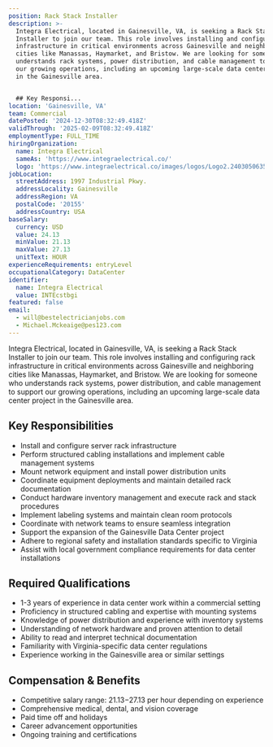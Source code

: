 ```yaml
---
position: Rack Stack Installer
description: >-
  Integra Electrical, located in Gainesville, VA, is seeking a Rack Stack
  Installer to join our team. This role involves installing and configuring rack
  infrastructure in critical environments across Gainesville and neighboring
  cities like Manassas, Haymarket, and Bristow. We are looking for someone who
  understands rack systems, power distribution, and cable management to support
  our growing operations, including an upcoming large-scale data center project
  in the Gainesville area.


  ## Key Responsi...
location: 'Gainesville, VA'
team: Commercial
datePosted: '2024-12-30T08:32:49.418Z'
validThrough: '2025-02-09T08:32:49.418Z'
employmentType: FULL_TIME
hiringOrganization:
  name: Integra Electrical
  sameAs: 'https://www.integraelectrical.co/'
  logo: 'https://www.integraelectrical.co/images/logos/Logo2.2403050635216.png'
jobLocation:
  streetAddress: 1997 Industrial Pkwy.
  addressLocality: Gainesville
  addressRegion: VA
  postalCode: '20155'
  addressCountry: USA
baseSalary:
  currency: USD
  value: 24.13
  minValue: 21.13
  maxValue: 27.13
  unitText: HOUR
experienceRequirements: entryLevel
occupationalCategory: DataCenter
identifier:
  name: Integra Electrical
  value: INTEcstbgi
featured: false
email:
  - will@bestelectricianjobs.com
  - Michael.Mckeaige@pes123.com
---
```




Integra Electrical, located in Gainesville, VA, is seeking a Rack Stack Installer to join our team. This role involves installing and configuring rack infrastructure in critical environments across Gainesville and neighboring cities like Manassas, Haymarket, and Bristow. We are looking for someone who understands rack systems, power distribution, and cable management to support our growing operations, including an upcoming large-scale data center project in the Gainesville area.

## Key Responsibilities
- Install and configure server rack infrastructure
- Perform structured cabling installations and implement cable management systems
- Mount network equipment and install power distribution units
- Coordinate equipment deployments and maintain detailed rack documentation
- Conduct hardware inventory management and execute rack and stack procedures
- Implement labeling systems and maintain clean room protocols
- Coordinate with network teams to ensure seamless integration
- Support the expansion of the Gainesville Data Center project
- Adhere to regional safety and installation standards specific to Virginia
- Assist with local government compliance requirements for data center installations

## Required Qualifications 
- 1-3 years of experience in data center work within a commercial setting
- Proficiency in structured cabling and expertise with mounting systems
- Knowledge of power distribution and experience with inventory systems
- Understanding of network hardware and proven attention to detail
- Ability to read and interpret technical documentation
- Familiarity with Virginia-specific data center regulations
- Experience working in the Gainesville area or similar settings

## Compensation & Benefits
- Competitive salary range: $21.13-$27.13 per hour depending on experience
- Comprehensive medical, dental, and vision coverage
- Paid time off and holidays
- Career advancement opportunities
- Ongoing training and certifications